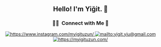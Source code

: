 <div align="center">

## Hello! I'm Yiğit. 👋

### 🤝🏻 &nbsp;Connect with Me 🤝


<a href="https://www.linkedin.com/in/" target="_blank">
    <img src="https://img.shields.io/badge/%20-instagram-A02BA6" alt="https://www.instagram.com/myigituzun/">
</a>
<a href="mailto:yigit.yiu@gmail.com" target="_blank">
    <img src="https://img.shields.io/badge/%20-gmail-B23121" alt="mailto:yigit.yiu@gmail.com">
</a>
<a href="https://myigituzun.com/" target="_blank">
    <img src="https://img.shields.io/badge/-Website-orange" alt="https://myigituzun.com/">
</a>


